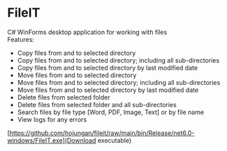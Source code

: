 # FileIT  
C# WinForms desktop application for working with files  
Features:
- Copy files from and to selected directory
- Copy files from and to selected directory; including all sub-directories
- Copy files from and to selected directory by last modified date
- Move files from and to selected directory
- Move files from and to selected directory; including all sub-directories
- Move files from and to selected directory by last modified date
- Delete files from selected folder
- Delete files from selected folder and all sub-directories
- Search files by file type [Word, PDF, Image, Text] or by file name
- View logs for any errors


[https://github.com/hojungan/fileit/raw/main/bin/Release/net6.0-windows/FileIT.exe](Download executable)
